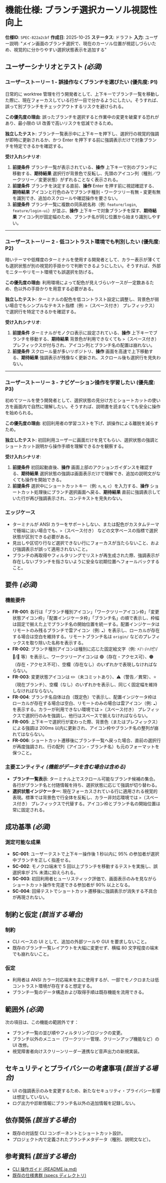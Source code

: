 # 機能仕様: ブランチ選択カーソル視認性向上

**仕様ID**: `SPEC-822a2cbf`
**作成日**: 2025-10-25
**ステータス**: ドラフト
**入力**: ユーザー説明: "メイン画面のブランチ選択で、現在のカーソル位置が視認しづらいため、視覚的に分かりやすい選択状態表示を追加する"

## ユーザーシナリオとテスト _(必須)_

### ユーザーストーリー 1 - 誤操作なくブランチを選びたい (優先度: P1)

日常的に worktree 管理を行う開発者として、上下キーでブランチ一覧を移動した際に、現在フォーカスしている行が一目で分かるようにしたい。そうすれば、誤って別ブランチをチェックアウトするリスクを避けられる。

**この優先度の理由**: 誤ったブランチを選択すると作業中の変更を破棄する恐れがあり、最小限の UI 改善で高いリスクを低減できるため。

**独立したテスト**: ブランチ一覧表示中に上下キーを押下し、選択行の視覚的強調が即時に更新されるか、かつ Enter を押下する前に強調表示だけで対象ブランチを特定できるかを確認する。

**受け入れシナリオ**:

1. **前提条件** ブランチ一覧が表示されている、**操作** 上下キーで別のブランチに移動する、**期待結果** 選択行が背景色で反転し、先頭のアイコン列（種別／ワークツリー／変更状態）がずれることなく表示される。
2. **前提条件** ブランチを決定する直前、**操作** Enter を押す前に視認確認する、**期待結果** アイコンと行色のみでブランチ種別・ワークツリー有無・変更有無を識別でき、追加のスクロールや確認操作を要さない。
3. **前提条件** ブランチ一覧に複数の同系統名称（例: `feature/login`, `feature/login-ui`）が並ぶ、**操作** 上下キーで対象ブランチを探す、**期待結果** アイコン列が固定幅のため、ブランチ名が同じ位置から始まり識別しやすい。

---

### ユーザーストーリー 2 - 低コントラスト環境でも判別したい (優先度: P2)

暗いテーマや低輝度のターミナルを使用する開発者として、カラー表示が薄くても選択状態が別の視覚的手掛かりで判断できるようにしたい。そうすれば、外部モニターやリモート環境でも誤選択を防げる。

**この優先度の理由**: 利用環境によって配色が見えづらいケースが一定数あるため、色以外の手掛かりを用意する必要がある。

**独立したテスト**: ターミナルの配色を低コントラスト設定に調整し、背景色が弱い場合でもシンプルなテキスト指標（例: `>`（スペース付き） プレフィックス）で選択行を特定できるかを確認する。

**受け入れシナリオ**:

1. **前提条件** ターミナルがモノクロ表示に設定されている、**操作** 上下キーでブランチを移動する、**期待結果** 背景色が利用できなくても `>`（スペース付き） プレフィックスが付与され、アイコン列とブランチ名の配置は崩れない。
2. **前提条件** スクロール量が多いリポジトリ、**操作** 画面を高速で上下移動する、**期待結果** 強調表示が残像なく更新され、スクロール後も選択行を見失わない。

---

### ユーザーストーリー 3 - ナビゲーション操作を学習したい (優先度: P3)

初めてツールを使う開発者として、選択状態の見分け方とショートカットの使い方を画面内で自然に理解したい。そうすれば、説明書を読まなくても安全に操作を始められる。

**この優先度の理由**: 初回利用者の学習コストを下げ、誤操作による離脱を減らすため。

**独立したテスト**: 初回利用ユーザーに画面だけを見てもらい、選択状態の強調とショートカット説明から操作手順を理解できるかを観察する。

**受け入れシナリオ**:

1. **前提条件** 初回起動直後、**操作** 画面上部のアクションガイダンスを確認する、**期待結果** 選択状態の強調は画面表示だけで理解でき、追加の説明文がなくても操作を開始できる。
2. **前提条件** 選択中にショートカットキー（例: `n`, `m`, `c`）を入力する、**操作** ショートカット処理後にブランチ選択画面へ戻る、**期待結果** 直前に強調表示していた行が再び強調表示され、コンテキストを見失わない。

### エッジケース

- ターミナルが ANSI カラーをサポートしない、または配色がカスタムテーマで極端に淡い場合でも、`>`（スペース付き） などの文字ベースの指標で選択状態が区別できる必要がある。
- 見出しや区切り行など選択できない行にフォーカスが当たらないこと、および強調表示が誤って適用されないこと。
- ブランチの再取得やフィルタリングでリストが再生成された際、強調表示が存在しないブランチを指さないように安全な初期位置へフォールバックすること。

## 要件 _(必須)_

### 機能要件

- **FR-001**: 各行は「ブランチ種別アイコン」「ワークツリーアイコン枠」「変更状態アイコン枠」「配置インジケータ枠」「ブランチ名」の順で表示し、枠幅は固定で揃えた上でブランチ名の開始位置を統一する。配置インジケータはリモートのみ残るブランチで雲アイコン（例: `☁`）を表示し、ローカルが存在する場合は空白を維持する。リモートブランチ名は `origin/` などのプレフィックスを取り除いた名称を表示する。
- **FR-002**: ブランチ種別アイコンは種別に応じた固定絵文字（例: ⚡/✨/🔥/📦/📌/🌿 等）を表示し、ワークツリーアイコンは 🟢（存在・アクセス可）、🟠（存在・アクセス不可）、空欄（存在なし）のいずれかで表現しなければならない。
- **FR-003**: 変更状態アイコンは ✏️（未コミットあり）、⚠️（警告／異常）、⭐（現在ブランチ）、空欄（なし）のいずれかを表示し、同じく固定幅を維持しなければならない。
- **FR-004**: ブランチ名自体は白（既定色）で表示し、配置インジケータ枠はローカルが存在する場合は空白、リモートのみの場合は雲アイコン（例: `☁`）を表示する。カラーが利用できない環境では `>`（スペース付き） プレフィックスで選択行のみを強調し、他行はスペースで揃えなければならない。
- **FR-005**: 上下キーで選択行が変わった際、背景色（またはプレフィックス）による強調は 200ms 以内に更新され、アイコン枠やブランチ名の整列が崩れてはならない。
- **FR-006**: ショートカット遷移後にブランチ一覧へ戻った場合、直前の選択行が再度強調され、行の配列（アイコン・ブランチ名）も元のフォーマットを保つこと。

### 主要エンティティ _(機能がデータを含む場合は含める)_

- **ブランチ一覧表示**: ターミナル上でスクロール可能なブランチ候補の集合。各行がブランチ名と付随情報を持ち、選択状態に応じて強調が切り替わる。
- **選択状態インジケーター**: 現在フォーカスされている行に適用される視覚的表現。標準では背景色で行全体を反転し、カラー非対応環境では `>`（スペース付き） プレフィックスで代替する。アイコン枠とブランチ名の開始位置は常に固定される。

## 成功基準 _(必須)_

### 測定可能な成果

- **SC-001**: ユーザーテストで上下キー操作後 1 秒以内に 95% の参加者が選択中ブランチを正しく指差せる。
- **SC-002**: モノクロ端末で 5 回以上ブランチを移動するテストを実施し、誤選択率が 2% 未満に抑えられる。
- **SC-003**: 初回利用者ヒューリスティック評価で、画面表示のみを見ながらショートカット操作を完遂できる参加者が 90% 以上となる。
- **SC-004**: 回帰テストでショートカット遷移後に強調表示が消失する不具合が再現されない。

## 制約と仮定 _(該当する場合)_

### 制約

- CLI ベースの UI として、追加の外部ツールや GUI を要求しないこと。
- 既存のブランチ一覧レイアウトを大幅に変更せず、横幅 80 文字程度の端末でも崩れないこと。

### 仮定

- 利用者は ANSI カラー対応端末を主に使用するが、一部でモノクロまたは低コントラスト環境が存在すると想定する。
- ブランチ一覧のデータ構造および取得手順は既存機能を流用できる。

## 範囲外 _(必須)_

次の項目は、この機能の範囲外です：

- ブランチ一覧の並び順やフィルタリングロジックの変更。
- ブランチ以外のメニュー（ワークツリー管理、クリーンアップ機能など）の UI 改修。
- 視覚障害者向けスクリーンリーダー連携など音声出力の新規実装。

## セキュリティとプライバシーの考慮事項 _(該当する場合)_

- UI の強調表示のみを変更するため、新たなセキュリティ・プライバシー影響は想定していない。
- ログ出力や診断情報にブランチ名以外の追加情報を記録しない。

## 依存関係 _(該当する場合)_

- 既存の対話型 CLI コンポーネントとショートカット設計。
- プロジェクト内で定義されたブランチメタデータ（種別、説明文など）。

## 参考資料 _(該当する場合)_

- [CLI 操作ガイド (README.ja.md)](../README.ja.md)
- [既存の仕様書群 (specs ディレクトリ)](..)
